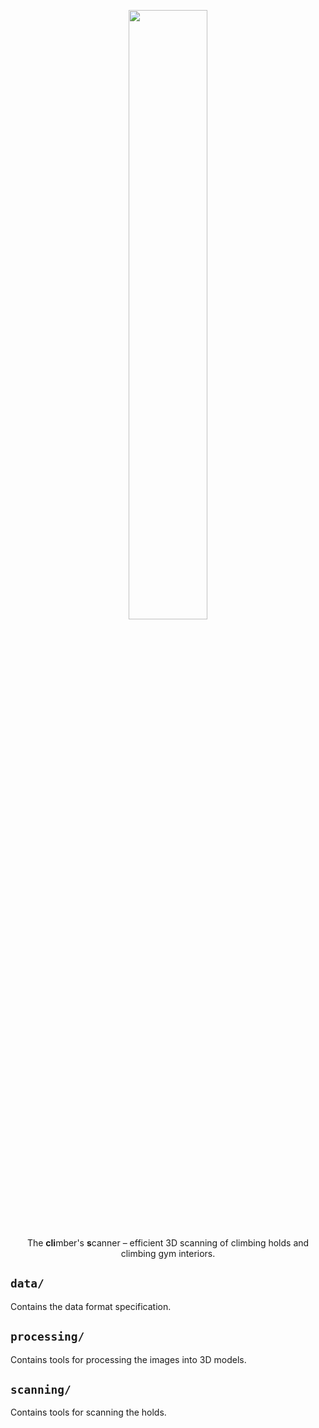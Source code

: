 <p align="center" width="100%">
<img width="50%" src="https://raw.githubusercontent.com/Climber-Apps/Clis/master/logo.svg">
</p>

<p align="center" width="100%">
The <strong>cli</strong>mber's <strong>s</strong>canner – efficient 3D scanning of climbing holds and climbing gym interiors.
</p>


## `data/`
Contains the data format specification.

## `processing/`
Contains tools for processing the images into 3D models.

## `scanning/`
Contains tools for scanning the holds.
